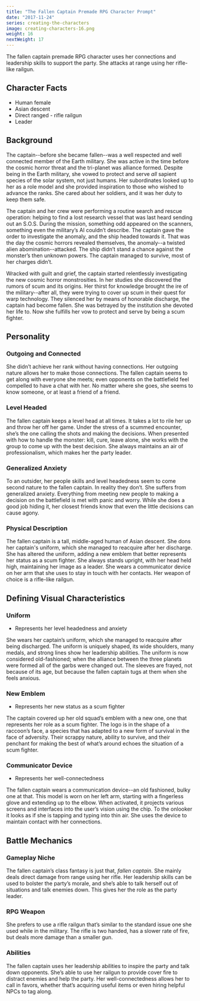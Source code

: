 ```yaml
---
title: "The Fallen Captain Premade RPG Character Prompt"
date: "2017-11-24"
series: creating-the-characters
image: creating-characters-16.png
weight: 16
nextWeight: 17
---
```


The fallen captain premade RPG character uses her connections and leadership skills to support the party. She attacks at range using her rifle-like railgun.<!--more-->

## Character Facts
- Human female
- Asian descent
- Direct ranged - rifle railgun
- Leader

## Background
The captain--before she became fallen--was a well respected and well connected member of the Earth military. She was active in the time before the cosmic horror threat and the tri-planet was alliance formed. Despite being in the Earth military, she vowed to protect and serve _all_ sapient species of the solar system, not just humans. Her subordinates looked up to her as a role model and she provided inspiration to those who wished to advance the ranks. She cared about her soldiers, and it was her duty to keep them safe.

The captain and her crew were performing a routine search and rescue operation: helping to find a lost research vessel that was last heard sending out an S.O.S. During the mission, something odd appeared on the scanners, something even the military’s AI couldn’t describe. The captain gave the order to investigate the anomaly, and the ship headed towards it. That was the day the cosmic horrors revealed themselves, the anomaly--a twisted alien abomination--attacked. The ship didn’t stand a chance against the monster’s then unknown powers. The captain managed to survive, most of her charges didn’t.

Wracked with guilt and grief, the captain started relentlessly investigating the new cosmic horror monstrosities. In her studies she discovered the rumors of scum and its origins. Her thirst for knowledge brought the ire of the military--after all, they were trying to cover up scum in their quest for warp technology. They silenced her by means of honorable discharge, the captain had become fallen. She was betrayed by the institution she devoted her life to. Now she fulfills her vow to protect and serve by being a scum fighter.

## Personality
### Outgoing and Connected
She didn’t achieve her rank without having connections. Her outgoing nature allows her to make those connections. The fallen captain seems to get along with everyone she meets; even opponents on the battlefield feel compelled to have a chat with her. No matter where she goes, she seems to know someone, or at least a friend of a friend.

### Level Headed
The fallen captain keeps a level head at all times. It takes a lot to rile her up and throw her off her game. Under the stress of a scummed encounter, she’s the one calling the shots and making the decisions. When presented with how to handle the monster: kill, cure, leave alone, she works with the group to come up with the best decision. She always maintains an air of professionalism, which makes her the party leader.

### Generalized Anxiety
To an outsider, her people skills and level headedness seem to come second nature to the fallen captain. In reality they don’t. She suffers from generalized anxiety. Everything from meeting new people to making a decision on the battlefield is met with panic and worry. While she does a good job hiding it, her closest friends know that even the little decisions can cause agony.

### Physical Description
The fallen captain is a tall, middle-aged human of Asian descent. She dons her captain's uniform, which she managed to reacquire after her discharge. She has altered the uniform, adding a new emblem that better represents her status as a scum fighter. She always stands upright, with her head held high, maintaining her image as a leader. She wears a communicator device on her arm that she uses to stay in touch with her contacts. Her weapon of choice is a rifle-like railgun.

## Defining Visual Characteristics
### Uniform
- Represents her level headedness and anxiety

She wears her captain’s uniform, which she managed to reacquire after being discharged. The uniform is uniquely shaped, its wide shoulders, many medals, and strong lines show her leadership abilities. The uniform is now considered old-fashioned; when the alliance between the three planets were formed all of the garbs were changed out. The sleeves are frayed, not because of its age, but because the fallen captain tugs at them when she feels anxious.

### New Emblem
- Represents her new status as a scum fighter

The captain covered up her old squad’s emblem with a new one, one that represents her role as a scum fighter. The logo is in the shape of a raccoon’s face, a species that has adapted to a new form of survival in the face of adversity. Their scrappy nature, ability to survive, and their penchant for making the best of what’s around echoes the situation of a scum fighter.

### Communicator Device
- Represents her well-connectedness

The fallen captain wears a communication device--an old fashioned, bulky one at that. This model is worn on her left arm, starting with a fingerless glove and extending up to the elbow. When activated, it projects various screens and interfaces into the user’s vision using the chip. To the onlooker it looks as if she is tapping and typing into thin air. She uses the device to maintain contact with her connections.

## Battle Mechanics
### Gameplay Niche
The fallen captain’s class fantasy is just that, _fallen captain_. She mainly deals direct damage from range using her rifle. Her leadership skills can be used to bolster the party’s morale, and she’s able to talk herself out of situations and talk enemies down. This gives her the role as the party leader.

### RPG Weapon
She prefers to use a rifle railgun that’s similar to the standard issue one she used while in the military. The rifle is two handed, has a slower rate of fire, but deals more damage than a smaller gun.

### Abilities
The fallen captain uses her leadership abilities to inspire the party and talk down opponents. She’s able to use her railgun to provide cover fire to distract enemies and help the party. Her well-connectedness allows her to call in favors, whether that’s acquiring useful items or even hiring helpful NPCs to tag along.

